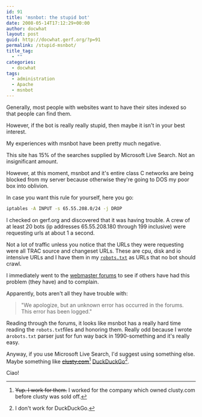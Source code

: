 ```yaml
---
id: 91
title: 'msnbot: the stupid bot'
date: 2008-05-14T17:12:29+00:00
author: docwhat
layout: post
guid: http://docwhat.gerf.org/?p=91
permalink: /stupid-msnbot/
title_tag:
  - ""
categories:
  - docwhat
tags:
  - administration
  - Apache
  - msnbot
---
```

Generally, most people with websites want to have their sites indexed so that people can find them.

However, if the bot is really really stupid, then maybe it isn't in your best interest.

My experiences with msnbot have been pretty much negative.

This site has 15% of the searches supplied by Microsoft Live Search. Not an insignificant amount.

However, at this moment, msnbot and it's entire class C networks are being blocked from my server because otherwise they're going to DOS my poor box into oblivion.

In case you want this rule for yourself, here you go:

``` bash
iptables -A INPUT -s 65.55.208.0/24 -j DROP
```

I checked on gerf.org and discovered that it was having trouble. A crew of at least 20 bots (ip addresses 65.55.208.180 through 199 inclusive) were requesting urls at about 1 a second.

Not a lot of traffic unless you notice that the URLs they were requesting were all TRAC source and changeset URLs. These are cpu, disk and io intensive URLs and I have them in my [`robots.txt`](http://trac.gerf.org/robots.txt) as URLs that no bot should crawl.

I immediately went to the [webmaster forums](http://forums.microsoft.com/webmaster/) to see if others have had this problem (they have) and to complain.

Apparently, bots aren't all they have trouble with:

> "We apologize, but an unknown error has occurred in the forums. This error has been logged."

Reading through the forums, it looks like msnbot has a really hard time reading the `robots.txt`files and honoring them. Really odd because I wrote a`robots.txt` parser just for fun way back in 1990-something and it's really easy.

Anyway, if you use Microsoft Live Search, I'd suggest using something else. Maybe something like ~~[clusty.com](http://clusty.com/)~~[^1] [DuckDuckGo](https://duckduckgo.com/)[^2].

Ciao!

[^1]: ~~Yup. I work for them.~~ I worked for the company which owned clusty.com before clusty was sold off.

[^2]: I don't work for DuckDuckGo.
